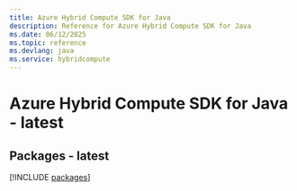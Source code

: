 ```yaml
---
title: Azure Hybrid Compute SDK for Java
description: Reference for Azure Hybrid Compute SDK for Java
ms.date: 06/12/2025
ms.topic: reference
ms.devlang: java
ms.service: hybridcompute
---
```

# Azure Hybrid Compute SDK for Java - latest
## Packages - latest
[!INCLUDE [packages](hybrid-compute-index.md)]